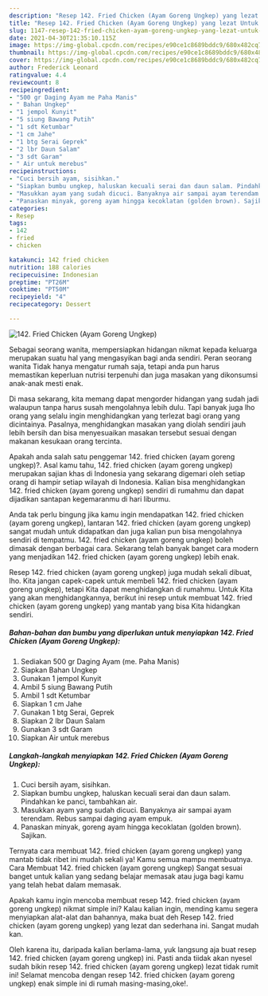 ```yaml
---
description: "Resep 142. Fried Chicken (Ayam Goreng Ungkep) yang lezat Untuk Jualan"
title: "Resep 142. Fried Chicken (Ayam Goreng Ungkep) yang lezat Untuk Jualan"
slug: 1147-resep-142-fried-chicken-ayam-goreng-ungkep-yang-lezat-untuk-jualan
date: 2021-04-30T21:35:10.115Z
image: https://img-global.cpcdn.com/recipes/e90ce1c8689bddc9/680x482cq70/142-fried-chicken-ayam-goreng-ungkep-foto-resep-utama.jpg
thumbnail: https://img-global.cpcdn.com/recipes/e90ce1c8689bddc9/680x482cq70/142-fried-chicken-ayam-goreng-ungkep-foto-resep-utama.jpg
cover: https://img-global.cpcdn.com/recipes/e90ce1c8689bddc9/680x482cq70/142-fried-chicken-ayam-goreng-ungkep-foto-resep-utama.jpg
author: Frederick Leonard
ratingvalue: 4.4
reviewcount: 8
recipeingredient:
- "500 gr Daging Ayam me Paha Manis"
- " Bahan Ungkep"
- "1 jempol Kunyit"
- "5 siung Bawang Putih"
- "1 sdt Ketumbar"
- "1 cm Jahe"
- "1 btg Serai Geprek"
- "2 lbr Daun Salam"
- "3 sdt Garam"
- " Air untuk merebus"
recipeinstructions:
- "Cuci bersih ayam, sisihkan."
- "Siapkan bumbu ungkep, haluskan kecuali serai dan daun salam. Pindahkan ke panci, tambahkan air."
- "Masukkan ayam yang sudah dicuci. Banyaknya air sampai ayam terendam. Rebus sampai daging ayam empuk."
- "Panaskan minyak, goreng ayam hingga kecoklatan (golden brown). Sajikan."
categories:
- Resep
tags:
- 142
- fried
- chicken

katakunci: 142 fried chicken 
nutrition: 188 calories
recipecuisine: Indonesian
preptime: "PT26M"
cooktime: "PT50M"
recipeyield: "4"
recipecategory: Dessert

---
```



![142. Fried Chicken (Ayam Goreng Ungkep)](https://img-global.cpcdn.com/recipes/e90ce1c8689bddc9/680x482cq70/142-fried-chicken-ayam-goreng-ungkep-foto-resep-utama.jpg)

Sebagai seorang wanita, mempersiapkan hidangan nikmat kepada keluarga merupakan suatu hal yang mengasyikan bagi anda sendiri. Peran seorang  wanita Tidak hanya mengatur rumah saja, tetapi anda pun harus memastikan keperluan nutrisi terpenuhi dan juga masakan yang dikonsumsi anak-anak mesti enak.

Di masa  sekarang, kita memang dapat mengorder hidangan yang sudah jadi walaupun tanpa harus susah mengolahnya lebih dulu. Tapi banyak juga lho orang yang selalu ingin menghidangkan yang terlezat bagi orang yang dicintainya. Pasalnya, menghidangkan masakan yang diolah sendiri jauh lebih bersih dan bisa menyesuaikan masakan tersebut sesuai dengan makanan kesukaan orang tercinta. 



Apakah anda salah satu penggemar 142. fried chicken (ayam goreng ungkep)?. Asal kamu tahu, 142. fried chicken (ayam goreng ungkep) merupakan sajian khas di Indonesia yang sekarang digemari oleh setiap orang di hampir setiap wilayah di Indonesia. Kalian bisa menghidangkan 142. fried chicken (ayam goreng ungkep) sendiri di rumahmu dan dapat dijadikan santapan kegemaranmu di hari liburmu.

Anda tak perlu bingung jika kamu ingin mendapatkan 142. fried chicken (ayam goreng ungkep), lantaran 142. fried chicken (ayam goreng ungkep) sangat mudah untuk didapatkan dan juga kalian pun bisa mengolahnya sendiri di tempatmu. 142. fried chicken (ayam goreng ungkep) boleh dimasak dengan berbagai cara. Sekarang telah banyak banget cara modern yang menjadikan 142. fried chicken (ayam goreng ungkep) lebih enak.

Resep 142. fried chicken (ayam goreng ungkep) juga mudah sekali dibuat, lho. Kita jangan capek-capek untuk membeli 142. fried chicken (ayam goreng ungkep), tetapi Kita dapat menghidangkan di rumahmu. Untuk Kita yang akan menghidangkannya, berikut ini resep untuk membuat 142. fried chicken (ayam goreng ungkep) yang mantab yang bisa Kita hidangkan sendiri.

<!--inarticleads1-->

##### Bahan-bahan dan bumbu yang diperlukan untuk menyiapkan 142. Fried Chicken (Ayam Goreng Ungkep):

1. Sediakan 500 gr Daging Ayam (me. Paha Manis)
1. Siapkan  Bahan Ungkep
1. Gunakan 1 jempol Kunyit
1. Ambil 5 siung Bawang Putih
1. Ambil 1 sdt Ketumbar
1. Siapkan 1 cm Jahe
1. Gunakan 1 btg Serai, Geprek
1. Siapkan 2 lbr Daun Salam
1. Gunakan 3 sdt Garam
1. Siapkan  Air untuk merebus




<!--inarticleads2-->

##### Langkah-langkah menyiapkan 142. Fried Chicken (Ayam Goreng Ungkep):

1. Cuci bersih ayam, sisihkan.
1. Siapkan bumbu ungkep, haluskan kecuali serai dan daun salam. Pindahkan ke panci, tambahkan air.
1. Masukkan ayam yang sudah dicuci. Banyaknya air sampai ayam terendam. Rebus sampai daging ayam empuk.
1. Panaskan minyak, goreng ayam hingga kecoklatan (golden brown). Sajikan.




Ternyata cara membuat 142. fried chicken (ayam goreng ungkep) yang mantab tidak ribet ini mudah sekali ya! Kamu semua mampu membuatnya. Cara Membuat 142. fried chicken (ayam goreng ungkep) Sangat sesuai banget untuk kalian yang sedang belajar memasak atau juga bagi kamu yang telah hebat dalam memasak.

Apakah kamu ingin mencoba membuat resep 142. fried chicken (ayam goreng ungkep) nikmat simple ini? Kalau kalian ingin, mending kamu segera menyiapkan alat-alat dan bahannya, maka buat deh Resep 142. fried chicken (ayam goreng ungkep) yang lezat dan sederhana ini. Sangat mudah kan. 

Oleh karena itu, daripada kalian berlama-lama, yuk langsung aja buat resep 142. fried chicken (ayam goreng ungkep) ini. Pasti anda tiidak akan nyesel sudah bikin resep 142. fried chicken (ayam goreng ungkep) lezat tidak rumit ini! Selamat mencoba dengan resep 142. fried chicken (ayam goreng ungkep) enak simple ini di rumah masing-masing,oke!.

